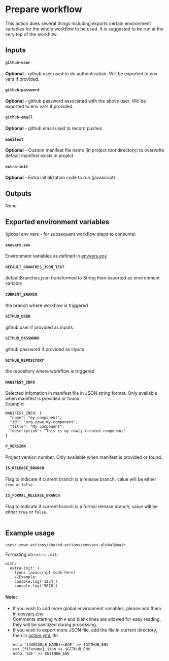 # Prepare workflow

This action does several things including exports certain environment variables for the whole workflow to be used. It is suggested to be run at the very top of the workflow.

## Inputs
#### `github-user`
**Optional** - github user used to do authentication. Will be exported to env vars if provided.
#### `github-password`
**Optional** - github password associated with the above user. Will be exported to env vars if provided.
#### `github-email`
**Optional** - github email used to record pushes.
#### `manifest`
**Optional** - Custom manifest file name (in project root directory) to overwrite default manifest exists in project
#### `extra-init`
**Optional** - Extra initialization code to run (javascript)

## Outputs
None

## Exported environment variables 
(global env vars - for subsequent workflow steps to consume)
#### `envvars.env`
Environment variables as defined in [envvars.env](./envvars.env)
#### `DEFAULT_BRANCHES_JSON_TEXT`
defaultBranches.json transformed to String then exported as environment variable
#### `CURRENT_BRANCH` 
the branch where workflow is triggered
#### `GITHUB_USER` 
github user if provided as inputs
#### `GITHUB_PASSWORD` 
github password if provided as inputs
#### `GITHUB_REPOSITORY` 
the repository where workflow is triggered
#### `MANIFEST_INFO` 
Selected infomation in manifest file in JSON string format. Only available when manifest is provided or found. <br />
Example:
```
MANIFEST_INFO: {
  "name": "my-component",
  "id": "org.zowe.my-component",
  "title": "My component",
  "description": "This is my newly created component"
}
```
#### `P_VERSION`
Project version number. Only available when manifest is provided or found.
#### `IS_RELEASE_BRANCH`
Flag to indicate if current branch is a release branch, value will be either `true` or `false`.
#### `IS_FORMAL_RELEASE_BRANCH`
Flag to indicate if current branch is a formal release branch, value will be either `true` or `false`.
<br /><br />

## Example usage
```
uses: zowe-actions/shared-actions/envvars-global@main
```
Formating on `extra-init`:
```
with:
  extra-init: |
    (your javascript code here)
    //Example:
    console.log('1234')
    console.log('5678') 
```
#### Note:
- If you wish to add more global environment variables, please add them in [envvars.env](./envvars.env)\
  Comments starting with `#` and blank lines are allowed for easy reading, they will be sanitized during processing.
- If you wish to export more JSON file, add the file in current directory, then in [action.yml](./action.yml), do
  ```
  echo '{VARIABLE_NAME}<<EOF' >> $GITHUB_ENV
  cat {filename}.json >> $GITHUB_ENV
  echo 'EOF' >> $GITHUB_ENV
  ```
